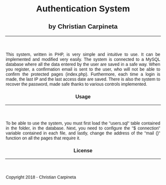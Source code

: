 <html>
  <body style="font-family:Arial;">
    <center>
      <div style="margin-top:100px;">
        <h1>Authentication System</h1>
        <h2>by Christian Carpineta</h2>
        <div style="border-bottom:2px solid grey;"></div>
        <div style="margin-top:50px;width:500px;height:auto;text-align:justify;">
          <span>This system, written in PHP, is very simple and intuitive to use. It can be implemented and modified very easily. The                     system is connected to a MySQL database where all the data entered by the user are saved in a safe way. When you register,                 a confirmation email is sent to the user, who will not be able to confirm the protected pages (index.php). Furthermore,                   each time a login is made, the last IP and the last access date are saved. There is also the system to recover the                         password, made safe thanks to various controls implemented.
          </span>
        </div>
        <div>
          <h3>Usage</h3>
          <div style="border-bottom:2px solid grey;"></div>
          <div id="usage" style="margin-top:50px;width:500px;height:auto;text-align:justify;">
            <span>To be able to use the system, you must first load the "users.sql" table contained in the folder, in the database. Next,                   you need to configure the "$ connection" variable contained in each file, and lastly, change the address of the "mail                     ()" function on all the pages that require it.
            </span>
          </div>
        </div>
        <div>
          <h3>License</h3>
          <div style="border-bottom:2px solid grey;"></div>
          <div id="license" style="margin-top:50px;width:500px;height:auto;text-align:justify;">
            <span>Copyright 2018 - Christian Carpineta</span>
          </div>
        </div>
      </div>
    </center>
</html>
